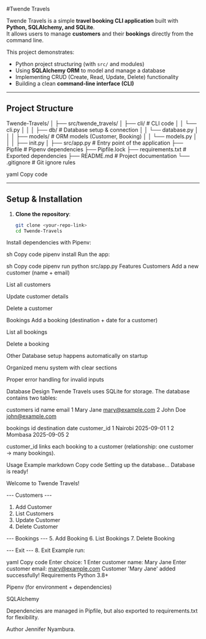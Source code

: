 #Twende Travels

Twende Travels is a simple **travel booking CLI application** built with **Python, SQLAlchemy, and SQLite**.  
It allows users to manage **customers** and their **bookings** directly from the command line.  

This project demonstrates:  
- Python project structuring (with `src/` and modules)  
- Using **SQLAlchemy ORM** to model and manage a database  
- Implementing CRUD (Create, Read, Update, Delete) functionality  
- Building a clean **command-line interface (CLI)**  

---

## Project Structure

Twende-Travels/
│
├── src/twende_travels/
│ ├── cli/ # CLI code
│ │ └── cli.py
│ │
│ ├── db/ # Database setup & connection
│ │ └── database.py
│ │
│ ├── models/ # ORM models (Customer, Booking)
│ │ └── models.py
│ │
│ ├── init.py
│
├── src/app.py # Entry point of the application
├── Pipfile # Pipenv dependencies
├── Pipfile.lock
├── requirements.txt # Exported dependencies
├── README.md # Project documentation
└── .gitignore # Git ignore rules

yaml
Copy code

---

## Setup & Installation

1. **Clone the repository**:
   ```sh
   git clone <your-repo-link>
   cd Twende-Travels
Install dependencies with Pipenv:

sh
Copy code
pipenv install
Run the app:

sh
Copy code
pipenv run python src/app.py
Features
Customers
Add a new customer (name + email)

List all customers

Update customer details

Delete a customer

Bookings
Add a booking (destination + date for a customer)

List all bookings

Delete a booking

 Other
Database setup happens automatically on startup

Organized menu system with clear sections

Proper error handling for invalid inputs

Database Design
Twende Travels uses SQLite for storage.
The database contains two tables:

customers
id	name	email
1	Mary Jane	mary@example.com
2	John Doe	john@example.com

bookings
id	destination	date	customer_id
1	Nairobi	2025-09-01	1
2	Mombasa	2025-09-05	2

 customer_id links each booking to a customer (relationship: one customer → many bookings).

Usage Example
markdown
Copy code
 Setting up the database...
 Database is ready!

Welcome to Twende Travels!

--- Customers ---
1. Add Customer
2. List Customers
3. Update Customer
4. Delete Customer

--- Bookings ---
5. Add Booking
6. List Bookings
7. Delete Booking

--- Exit ---
8. Exit
Example run:

yaml
Copy code
Enter choice: 1
Enter customer name: Mary Jane
Enter customer email: mary@example.com
 Customer 'Mary Jane' added successfully!
 Requirements
Python 3.8+

Pipenv (for environment + dependencies)

SQLAlchemy

Dependencies are managed in Pipfile, but also exported to requirements.txt for flexibility.

Author
Jennifer Nyambura.

